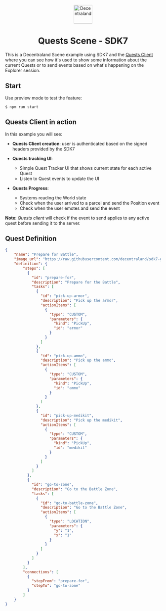 <p align="center">
  <a href="https://decentraland.org">
    <img alt="Decentraland" src="https://decentraland.org/images/logo.png" width="60" />
  </a>
</p>
<h1 align="center">
  Quests Scene - SDK7
</h1>

This is a Decentraland Scene example using SDK7 and the [Quests Client](https://github.com/decentraland/quests-client 'Quests Client repository') where you can see how it's used to show some information about the current Quests or to send events based on what's happening on the Explorer session.

## Start

Use preview mode to test the feature:

```console
$ npm run start
```

## Quests Client in action

In this example you will see:

- **Quests Client creation**: user is authenticated based on the signed headers provided by the SDK7

- **Quests tracking UI**:
  - Simple Quest Tracker UI that shows current state for each active Quest
  - Listen to Quest events to update the UI
- **Quests Progress**:
  - Systems reading the World state
  - Check when the user arrived to a parcel and send the Position event
  - Check when the user emotes and send the event

**Note**: _Quests client_ will check if the event to send applies to any active quest before sending it to the server.


## Quest Definition

```json
{
    "name": "Prepare for Battle",
    "image_url": "https://raw.githubusercontent.com/decentraland/sdk7-goerli-plaza/main/Gnark/images/scene-thumbnail.png",
    "definition": {
        "steps": [
          {
            "id": "prepare-for",
            "description": "Prepare for the Battle",
            "tasks": [
              {
                "id": "pick-up-armor",
                "description": "Pick up the armor",
                "actionItems": [
                  {
                    "type": "CUSTOM",
                    "parameters": {
                      "kind": "PickUp",
                      "id": "armor"
                    }
                  }
                ]
              },
              {
                "id": "pick-up-ammo",
                "description": "Pick up the ammo",
                "actionItems": [
                  {
                    "type": "CUSTOM",
                    "parameters": {
                      "kind": "PickUp",
                      "id": "ammo"
                    }
                  }
                ]
              },
              {
                "id": "pick-up-medikit",
                "description": "Pick up the medikit",
                "actionItems": [
                  {
                    "type": "CUSTOM",
                    "parameters": {
                      "kind": "PickUp",
                      "id": "medikit"
                    }
                  }
                ]
              }
            ]
          },
          {
            "id": "go-to-zone",
            "description": "Go to the Battle Zone",
            "tasks": [
              {
                "id": "go-to-battle-zone",
                "description": "Go to the Battle Zone",
                "actionItems": [
                  {
                    "type": "LOCATION",
                    "parameters": {
                      "y": "1",
                      "x": "1"
                    }
                  }
                ]
              }
            ]
          }
        ],
        "connections": [
          {
            "stepFrom": "prepare-for",
            "stepTo": "go-to-zone"
          }
        ]
    }
}
```
